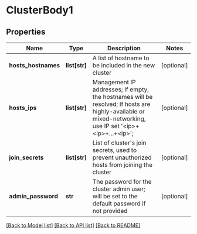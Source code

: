 # ClusterBody1

## Properties
Name | Type | Description | Notes
------------ | ------------- | ------------- | -------------
**hosts_hostnames** | **list[str]** | A list of hostname to be included in the new cluster | [optional] 
**hosts_ips** | **list[str]** | Management IP addresses; If empty, the hostnames will be resolved; If hosts are highly-available or mixed-networking, use IP set &#x27;&lt;ip&gt;+&lt;ip&gt;+...+&lt;ip&gt;&#x27;; | [optional] 
**join_secrets** | **list[str]** | List of cluster&#x27;s join secrets, used to prevent unauthorized hosts from joining the cluster | [optional] 
**admin_password** | **str** | The password for the cluster admin user; will be set to the default password if not provided | [optional] 

[[Back to Model list]](../README.md#documentation-for-models) [[Back to API list]](../README.md#documentation-for-api-endpoints) [[Back to README]](../README.md)

